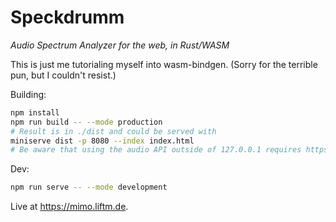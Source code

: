 # Speckdrumm
*Audio Spectrum Analyzer for the web, in Rust/WASM*

This is just me tutorialing myself into wasm-bindgen.
(Sorry for the terrible pun, but I couldn't resist.)

Building:
```bash
npm install
npm run build -- --mode production
# Result is in ./dist and could be served with
miniserve dist -p 8080 --index index.html
# Be aware that using the audio API outside of 127.0.0.1 requires https
```

Dev:
```bash
npm run serve -- --mode development
```

Live at https://mimo.liftm.de.
